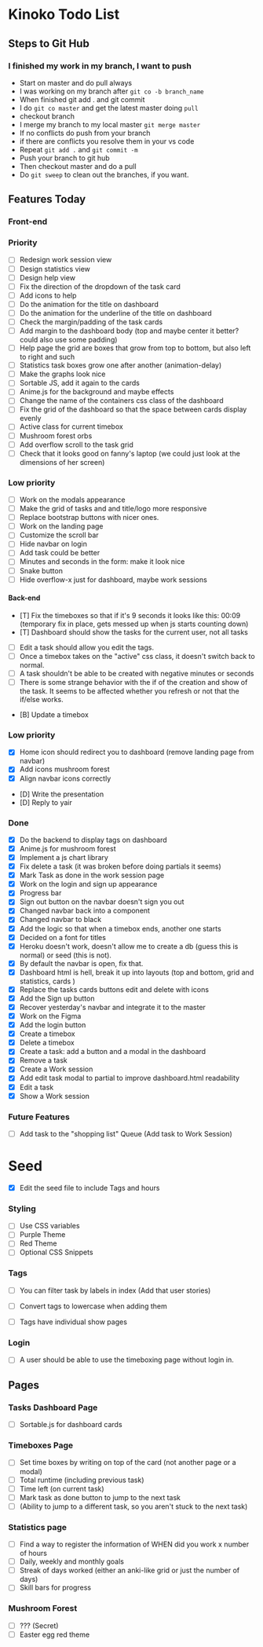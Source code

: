 # Kinoko Todo List

## Steps to Git Hub

### I finished my work in my branch, I want to push
- Start on master and do pull always
- I was working on my branch after `git co -b branch_name`
- When finished git add . and git commit
- I do `git co master` and get the latest master doing `pull`
- checkout branch
- I merge my branch to my local master `git merge master`
- If no conflicts do push from your branch
- if there are conflicts you resolve them in your vs code
- Repeat `git add .` and `git commit -m`
- Push your branch to git hub
- Then checkout master and do a pull
- Do `git sweep` to clean out the branches, if you want.

## Features Today


### Front-end

### Priority
- [ ] Redesign work session view
- [ ] Design statistics view
- [ ] Design help view
- [ ] Fix the direction of the dropdown of the task card
- [ ] Add icons to help
- [ ] Do the animation for the title on dashboard
- [ ] Do the animation for the underline of the title on dashboard
- [ ] Check the margin/padding of the task cards
- [ ] Add margin to the dashboard body (top and maybe center it better? could also use some padding)
- [ ] Help page the grid are boxes that grow from top to bottom, but also left to right and such
- [ ] Statistics task boxes grow one after another (animation-delay)
- [ ] Make the graphs look nice
- [ ] Sortable JS, add it again to the cards
- [ ] Anime.js for the background and maybe effects
- [ ] Change the name of the containers css class of the dashboard
- [ ] Fix the grid of the dashboard so that the space between cards display evenly
- [ ] Active class for current timebox
- [ ] Mushroom forest orbs
- [ ] Add overflow scroll to the task grid
- [ ] Check that it looks good on fanny's laptop (we could just look at the dimensions of her screen)

### Low priority
- [ ] Work on the modals appearance
- [ ] Make the grid of tasks and and title/logo more responsive
- [ ] Replace bootstrap buttons with nicer ones.
- [ ] Work on the landing page
- [ ] Customize the scroll bar
- [ ] Hide navbar on login
- [ ] Add task could be better
- [ ] Minutes and seconds in the form: make it look nice
- [ ] Snake button
- [ ] Hide overflow-x just for dashboard, maybe work sessions

#### Back-end
- [T] Fix the timeboxes so that if it's 9 seconds it looks like this: 00:09 (temporary fix in place, gets messed up when js starts counting down)
- [T] Dashboard should show the tasks for the current user, not all tasks
- [ ] Edit a task should allow you edit the tags.
- [ ] Once a timebox takes on the "active" css class, it doesn't switch back to normal.
- [ ] A task shouldn't be able to be created with negative minutes or seconds
- [ ] There is some strange behavior with the if of the creation and show of the task. It seems to be affected whether you refresh or not that the if/else works.
- [B] Update a timebox


### Low priority
- [X] Home icon should redirect you to dashboard (remove landing page from navbar)
- [X] Add icons mushroom forest
- [X] Align navbar icons correctly
- [D] Write the presentation
- [D] Reply to yair


### Done
- [X] Do the backend to display tags on dashboard
- [X] Anime.js for mushroom forest
- [X] Implement a js chart library
- [X] Fix delete a task (it was broken before doing partials it seems)
- [X] Mark Task as done in the work session page
- [X] Work on the login and sign up appearance
- [X] Progress bar
- [X] Sign out button on the navbar doesn't sign you out
- [x] Changed navbar back into a component
- [x] Changed navbar to black
- [X] Add the logic so that when a timebox ends, another one starts
- [x] Decided on a font for titles
- [X] Heroku doesn't work, doesn't allow me to create a db (guess this is normal) or seed (this is not).
- [X] By default the navbar is open, fix that.
- [X] Dashboard html is hell, break it up into layouts (top and bottom, grid and statistics, cards  )
- [X] Replace the tasks cards buttons edit and delete with icons
- [X] Add the Sign up button
- [X] Recover yesterday's navbar and integrate it to the master
- [X] Work on the Figma
- [X] Add the login button
- [X] Create a timebox
- [X] Delete a timebox
- [X] Create a task: add a button and a modal in the dashboard
- [X] Remove a task
- [X] Create a Work session
- [x] Add edit task modal to partial to improve dashboard.html readability
- [X] Edit a task
- [X] Show a Work session

### Future Features
- [ ] Add task to the "shopping list" Queue (Add task to Work Session)

# Seed
- [x] Edit the seed file to include Tags and hours

### Styling
- [ ] Use CSS variables
- [ ] Purple Theme
- [ ] Red Theme
- [ ] Optional CSS Snippets

### Tags
- [ ] You can filter task by labels in index (Add that user stories)
- [ ] Convert tags to lowercase when adding them
- [ ] Tags have individual show pages


### Login
- [ ] A user should be able to use the timeboxing page without login in.

## Pages

### Tasks Dashboard Page
- [ ] Sortable.js for dashboard cards

### Timeboxes Page
- [ ] Set time boxes by writing on top of the card (not another page or a modal)
- [ ] Total runtime (including previous task)
- [ ] Time left (on current task)
- [ ] Mark task as done button to jump to the next task
- [ ] (Ability to jump to a different task, so you aren't stuck to the next task)

### Statistics page
- [ ] Find a way to register the information of WHEN did you work x number of hours
- [ ] Daily, weekly and monthly goals
- [ ] Streak of days worked (either an anki-like grid or just the number of days)
- [ ] Skill bars for progress

### Mushroom Forest
- [ ] ??? (Secret)
- [ ] Easter egg red theme
